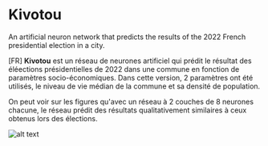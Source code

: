 # Kivotou
An artificial neuron network that predicts the results of the 2022 French presidential election in a city.

[FR]
**Kivotou** est un réseau de neurones artificiel qui prédit le résultat des éléections présidentielles de 2022 dans une commune en fonction de paramètres socio-économiques.
Dans cette version, 2 paramètres ont été utilisés, le niveau de vie médian de la commune et sa densité de population. 

On peut voir sur les figures qu'avec un réseau à 2 couches de 8 neurones chacune, le réseau prédit des résultats qualitativement similaires à ceux obtenus lors des élections.

![alt text](https://github.com/[username]/[reponame]/macron_struc_8_8.png?raw=true)
